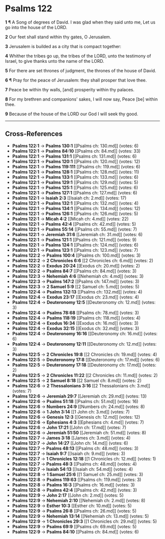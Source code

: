 # Psalms 122

**1** ¶ A Song of degrees of David. I was glad when they said unto me, Let us go into the house of the LORD.

**2** Our feet shall stand within thy gates, O Jerusalem.

**3** Jerusalem is builded as a city that is compact together:

**4** Whither the tribes go up, the tribes of the LORD, unto the testimony of Israel, to give thanks unto the name of the LORD.

**5** For there are set thrones of judgment, the thrones of the house of David.

**6** ¶ Pray for the peace of Jerusalem: they shall prosper that love thee.

**7** Peace be within thy walls, [and] prosperity within thy palaces.

**8** For my brethren and companions' sakes, I will now say, Peace [be] within thee.

**9** Because of the house of the LORD our God I will seek thy good.

---

## Cross-References

- **Psalms 122:1** → **Psalms 130:1** [[Psalms ch: 130.md]] (votes: 6)
- **Psalms 122:1** → **Psalms 84:10** [[Psalms ch: 84.md]] (votes: 33)
- **Psalms 122:1** → **Psalms 131:1** [[Psalms ch: 131.md]] (votes: 6)
- **Psalms 122:1** → **Psalms 120:1** [[Psalms ch: 120.md]] (votes: 12)
- **Psalms 122:1** → **Psalms 119:111** [[Psalms ch: 119.md]] (votes: 6)
- **Psalms 122:1** → **Psalms 128:1** [[Psalms ch: 128.md]] (votes: 11)
- **Psalms 122:1** → **Psalms 133:1** [[Psalms ch: 133.md]] (votes: 6)
- **Psalms 122:1** → **Psalms 129:1** [[Psalms ch: 129.md]] (votes: 5)
- **Psalms 122:1** → **Psalms 125:1** [[Psalms ch: 125.md]] (votes: 6)
- **Psalms 122:1** → **Psalms 127:1** [[Psalms ch: 127.md]] (votes: 6)
- **Psalms 122:1** → **Isaiah 2:3** [[Isaiah ch: 2.md]] (votes: 17)
- **Psalms 122:1** → **Psalms 132:1** [[Psalms ch: 132.md]] (votes: 4)
- **Psalms 122:1** → **Psalms 134:1** [[Psalms ch: 134.md]] (votes: 12)
- **Psalms 122:1** → **Psalms 126:1** [[Psalms ch: 126.md]] (votes: 5)
- **Psalms 122:1** → **Micah 4:2** [[Micah ch: 4.md]] (votes: 22)
- **Psalms 122:1** → **Psalms 42:4** [[Psalms ch: 42.md]] (votes: 5)
- **Psalms 122:1** → **Psalms 55:14** [[Psalms ch: 55.md]] (votes: 7)
- **Psalms 122:1** → **Jeremiah 31:6** [[Jeremiah ch: 31.md]] (votes: 6)
- **Psalms 122:1** → **Psalms 121:1** [[Psalms ch: 121.md]] (votes: 9)
- **Psalms 122:1** → **Psalms 124:1** [[Psalms ch: 124.md]] (votes: 6)
- **Psalms 122:1** → **Psalms 123:1** [[Psalms ch: 123.md]] (votes: 7)
- **Psalms 122:2** → **Psalms 100:4** [[Psalms ch: 100.md]] (votes: 3)
- **Psalms 122:2** → **2 Chronicles 6:6** [[2 Chronicles ch: 6.md]] (votes: 2)
- **Psalms 122:2** → **Exodus 20:24** [[Exodus ch: 20.md]] (votes: 2)
- **Psalms 122:2** → **Psalms 84:7** [[Psalms ch: 84.md]] (votes: 3)
- **Psalms 122:3** → **Nehemiah 4:6** [[Nehemiah ch: 4.md]] (votes: 3)
- **Psalms 122:3** → **Psalms 147:2** [[Psalms ch: 147.md]] (votes: 3)
- **Psalms 122:3** → **2 Samuel 5:9** [[2 Samuel ch: 5.md]] (votes: 5)
- **Psalms 122:4** → **Psalms 132:13** [[Psalms ch: 132.md]] (votes: 4)
- **Psalms 122:4** → **Exodus 23:17** [[Exodus ch: 23.md]] (votes: 4)
- **Psalms 122:4** → **Deuteronomy 12:5** [[Deuteronomy ch: 12.md]] (votes: 3)
- **Psalms 122:4** → **Psalms 78:68** [[Psalms ch: 78.md]] (votes: 3)
- **Psalms 122:4** → **Psalms 118:19** [[Psalms ch: 118.md]] (votes: 4)
- **Psalms 122:4** → **Exodus 16:34** [[Exodus ch: 16.md]] (votes: 3)
- **Psalms 122:4** → **Exodus 32:15** [[Exodus ch: 32.md]] (votes: 3)
- **Psalms 122:4** → **Deuteronomy 16:16** [[Deuteronomy ch: 16.md]] (votes: 6)
- **Psalms 122:4** → **Deuteronomy 12:11** [[Deuteronomy ch: 12.md]] (votes: 3)
- **Psalms 122:5** → **2 Chronicles 19:8** [[2 Chronicles ch: 19.md]] (votes: 4)
- **Psalms 122:5** → **Deuteronomy 17:8** [[Deuteronomy ch: 17.md]] (votes: 6)
- **Psalms 122:5** → **Deuteronomy 17:18** [[Deuteronomy ch: 17.md]] (votes: 2)
- **Psalms 122:5** → **2 Chronicles 11:22** [[2 Chronicles ch: 11.md]] (votes: 2)
- **Psalms 122:5** → **2 Samuel 8:18** [[2 Samuel ch: 8.md]] (votes: 2)
- **Psalms 122:6** → **2 Thessalonians 3:16** [[2 Thessalonians ch: 3.md]] (votes: 7)
- **Psalms 122:6** → **Jeremiah 29:7** [[Jeremiah ch: 29.md]] (votes: 13)
- **Psalms 122:6** → **Psalms 51:18** [[Psalms ch: 51.md]] (votes: 16)
- **Psalms 122:6** → **Numbers 24:9** [[Numbers ch: 24.md]] (votes: 8)
- **Psalms 122:6** → **1 John 3:14** [[1 John ch: 3.md]] (votes: 7)
- **Psalms 122:6** → **Genesis 12:3** [[Genesis ch: 12.md]] (votes: 12)
- **Psalms 122:6** → **Ephesians 4:3** [[Ephesians ch: 4.md]] (votes: 7)
- **Psalms 122:6** → **John 17:21** [[John ch: 17.md]] (votes: 7)
- **Psalms 122:6** → **Jeremiah 51:50** [[Jeremiah ch: 51.md]] (votes: 8)
- **Psalms 122:7** → **James 3:18** [[James ch: 3.md]] (votes: 4)
- **Psalms 122:7** → **John 14:27** [[John ch: 14.md]] (votes: 6)
- **Psalms 122:7** → **Psalms 48:13** [[Psalms ch: 48.md]] (votes: 3)
- **Psalms 122:7** → **Isaiah 9:7** [[Isaiah ch: 9.md]] (votes: 3)
- **Psalms 122:7** → **1 Chronicles 12:18** [[1 Chronicles ch: 12.md]] (votes: 1)
- **Psalms 122:7** → **Psalms 48:3** [[Psalms ch: 48.md]] (votes: 4)
- **Psalms 122:7** → **Isaiah 54:13** [[Isaiah ch: 54.md]] (votes: 4)
- **Psalms 122:8** → **1 Samuel 25:6** [[1 Samuel ch: 25.md]] (votes: 3)
- **Psalms 122:8** → **Psalms 119:63** [[Psalms ch: 119.md]] (votes: 3)
- **Psalms 122:8** → **Psalms 16:3** [[Psalms ch: 16.md]] (votes: 3)
- **Psalms 122:8** → **Psalms 42:4** [[Psalms ch: 42.md]] (votes: 3)
- **Psalms 122:9** → **John 2:17** [[John ch: 2.md]] (votes: 5)
- **Psalms 122:9** → **Nehemiah 2:10** [[Nehemiah ch: 2.md]] (votes: 8)
- **Psalms 122:9** → **Esther 10:3** [[Esther ch: 10.md]] (votes: 5)
- **Psalms 122:9** → **Psalms 26:8** [[Psalms ch: 26.md]] (votes: 5)
- **Psalms 122:9** → **Nehemiah 13:14** [[Nehemiah ch: 13.md]] (votes: 5)
- **Psalms 122:9** → **1 Chronicles 29:3** [[1 Chronicles ch: 29.md]] (votes: 5)
- **Psalms 122:9** → **Psalms 69:9** [[Psalms ch: 69.md]] (votes: 5)
- **Psalms 122:9** → **Psalms 84:10** [[Psalms ch: 84.md]] (votes: 6)
